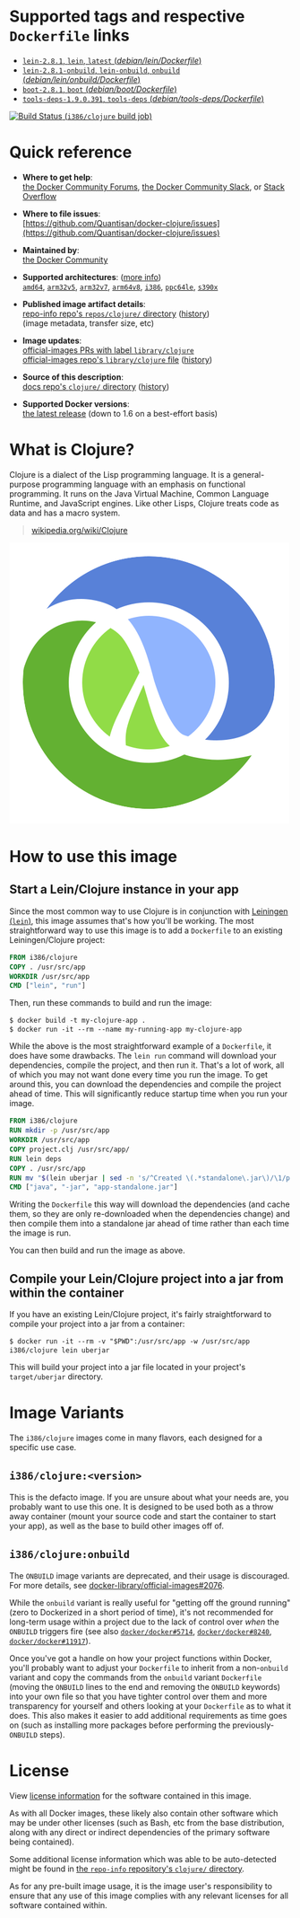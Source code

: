 <!--

********************************************************************************

WARNING:

    DO NOT EDIT "clojure/README.md"

    IT IS AUTO-GENERATED

    (from the other files in "clojure/" combined with a set of templates)

********************************************************************************

-->

# Supported tags and respective `Dockerfile` links

-	[`lein-2.8.1`, `lein`, `latest` (*debian/lein/Dockerfile*)](https://github.com/Quantisan/docker-clojure/blob/e04878d311653b89714e15d8fa8d6081f2c2d773/debian/lein/Dockerfile)
-	[`lein-2.8.1-onbuild`, `lein-onbuild`, `onbuild` (*debian/lein/onbuild/Dockerfile*)](https://github.com/Quantisan/docker-clojure/blob/e04878d311653b89714e15d8fa8d6081f2c2d773/debian/lein/onbuild/Dockerfile)
-	[`boot-2.8.1`, `boot` (*debian/boot/Dockerfile*)](https://github.com/Quantisan/docker-clojure/blob/e04878d311653b89714e15d8fa8d6081f2c2d773/debian/boot/Dockerfile)
-	[`tools-deps-1.9.0.391`, `tools-deps` (*debian/tools-deps/Dockerfile*)](https://github.com/Quantisan/docker-clojure/blob/e04878d311653b89714e15d8fa8d6081f2c2d773/debian/tools-deps/Dockerfile)

[![Build Status](https://doi-janky.infosiftr.net/job/multiarch/job/i386/job/clojure/badge/icon) (`i386/clojure` build job)](https://doi-janky.infosiftr.net/job/multiarch/job/i386/job/clojure/)

# Quick reference

-	**Where to get help**:  
	[the Docker Community Forums](https://forums.docker.com/), [the Docker Community Slack](https://blog.docker.com/2016/11/introducing-docker-community-directory-docker-community-slack/), or [Stack Overflow](https://stackoverflow.com/search?tab=newest&q=docker)

-	**Where to file issues**:  
	[https://github.com/Quantisan/docker-clojure/issues](https://github.com/Quantisan/docker-clojure/issues)

-	**Maintained by**:  
	[the Docker Community](https://github.com/Quantisan/docker-clojure)

-	**Supported architectures**: ([more info](https://github.com/docker-library/official-images#architectures-other-than-amd64))  
	[`amd64`](https://hub.docker.com/r/amd64/clojure/), [`arm32v5`](https://hub.docker.com/r/arm32v5/clojure/), [`arm32v7`](https://hub.docker.com/r/arm32v7/clojure/), [`arm64v8`](https://hub.docker.com/r/arm64v8/clojure/), [`i386`](https://hub.docker.com/r/i386/clojure/), [`ppc64le`](https://hub.docker.com/r/ppc64le/clojure/), [`s390x`](https://hub.docker.com/r/s390x/clojure/)

-	**Published image artifact details**:  
	[repo-info repo's `repos/clojure/` directory](https://github.com/docker-library/repo-info/blob/master/repos/clojure) ([history](https://github.com/docker-library/repo-info/commits/master/repos/clojure))  
	(image metadata, transfer size, etc)

-	**Image updates**:  
	[official-images PRs with label `library/clojure`](https://github.com/docker-library/official-images/pulls?q=label%3Alibrary%2Fclojure)  
	[official-images repo's `library/clojure` file](https://github.com/docker-library/official-images/blob/master/library/clojure) ([history](https://github.com/docker-library/official-images/commits/master/library/clojure))

-	**Source of this description**:  
	[docs repo's `clojure/` directory](https://github.com/docker-library/docs/tree/master/clojure) ([history](https://github.com/docker-library/docs/commits/master/clojure))

-	**Supported Docker versions**:  
	[the latest release](https://github.com/docker/docker-ce/releases/latest) (down to 1.6 on a best-effort basis)

# What is Clojure?

Clojure is a dialect of the Lisp programming language. It is a general-purpose programming language with an emphasis on functional programming. It runs on the Java Virtual Machine, Common Language Runtime, and JavaScript engines. Like other Lisps, Clojure treats code as data and has a macro system.

> [wikipedia.org/wiki/Clojure](http://en.wikipedia.org/wiki/Clojure)

![logo](https://raw.githubusercontent.com/docker-library/docs/665526c3b12cedfd721234cedb61e8433f73b75a/clojure/logo.png)

# How to use this image

## Start a Lein/Clojure instance in your app

Since the most common way to use Clojure is in conjunction with [Leiningen (`lein`)](http://leiningen.org/), this image assumes that's how you'll be working. The most straightforward way to use this image is to add a `Dockerfile` to an existing Leiningen/Clojure project:

```dockerfile
FROM i386/clojure
COPY . /usr/src/app
WORKDIR /usr/src/app
CMD ["lein", "run"]
```

Then, run these commands to build and run the image:

```console
$ docker build -t my-clojure-app .
$ docker run -it --rm --name my-running-app my-clojure-app
```

While the above is the most straightforward example of a `Dockerfile`, it does have some drawbacks. The `lein run` command will download your dependencies, compile the project, and then run it. That's a lot of work, all of which you may not want done every time you run the image. To get around this, you can download the dependencies and compile the project ahead of time. This will significantly reduce startup time when you run your image.

```dockerfile
FROM i386/clojure
RUN mkdir -p /usr/src/app
WORKDIR /usr/src/app
COPY project.clj /usr/src/app/
RUN lein deps
COPY . /usr/src/app
RUN mv "$(lein uberjar | sed -n 's/^Created \(.*standalone\.jar\)/\1/p')" app-standalone.jar
CMD ["java", "-jar", "app-standalone.jar"]
```

Writing the `Dockerfile` this way will download the dependencies (and cache them, so they are only re-downloaded when the dependencies change) and then compile them into a standalone jar ahead of time rather than each time the image is run.

You can then build and run the image as above.

## Compile your Lein/Clojure project into a jar from within the container

If you have an existing Lein/Clojure project, it's fairly straightforward to compile your project into a jar from a container:

```console
$ docker run -it --rm -v "$PWD":/usr/src/app -w /usr/src/app i386/clojure lein uberjar
```

This will build your project into a jar file located in your project's `target/uberjar` directory.

# Image Variants

The `i386/clojure` images come in many flavors, each designed for a specific use case.

## `i386/clojure:<version>`

This is the defacto image. If you are unsure about what your needs are, you probably want to use this one. It is designed to be used both as a throw away container (mount your source code and start the container to start your app), as well as the base to build other images off of.

## `i386/clojure:onbuild`

The `ONBUILD` image variants are deprecated, and their usage is discouraged. For more details, see [docker-library/official-images#2076](https://github.com/docker-library/official-images/issues/2076).

While the `onbuild` variant is really useful for "getting off the ground running" (zero to Dockerized in a short period of time), it's not recommended for long-term usage within a project due to the lack of control over *when* the `ONBUILD` triggers fire (see also [`docker/docker#5714`](https://github.com/docker/docker/issues/5714), [`docker/docker#8240`](https://github.com/docker/docker/issues/8240), [`docker/docker#11917`](https://github.com/docker/docker/issues/11917)).

Once you've got a handle on how your project functions within Docker, you'll probably want to adjust your `Dockerfile` to inherit from a non-`onbuild` variant and copy the commands from the `onbuild` variant `Dockerfile` (moving the `ONBUILD` lines to the end and removing the `ONBUILD` keywords) into your own file so that you have tighter control over them and more transparency for yourself and others looking at your `Dockerfile` as to what it does. This also makes it easier to add additional requirements as time goes on (such as installing more packages before performing the previously-`ONBUILD` steps).

# License

View [license information](http://clojure.org/license) for the software contained in this image.

As with all Docker images, these likely also contain other software which may be under other licenses (such as Bash, etc from the base distribution, along with any direct or indirect dependencies of the primary software being contained).

Some additional license information which was able to be auto-detected might be found in [the `repo-info` repository's `clojure/` directory](https://github.com/docker-library/repo-info/tree/master/repos/clojure).

As for any pre-built image usage, it is the image user's responsibility to ensure that any use of this image complies with any relevant licenses for all software contained within.
